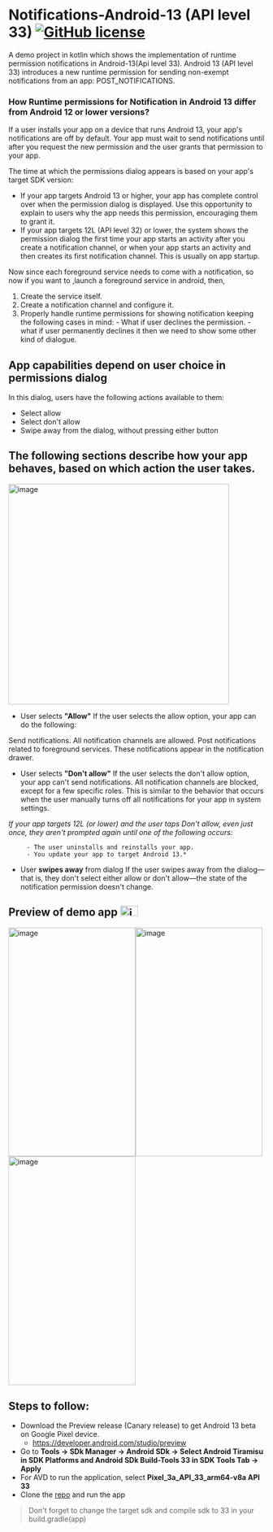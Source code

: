 # Notifications-Android-13 (API level 33) [![GitHub license](https://img.shields.io/badge/forks-repo%20found-brightgreen)](https://github.com/HerikaSethi/Notifications-Android13.git)

A demo project in kotlin which shows the implementation of runtime permission notifications in Android-13(Api level 33).
Android 13 (API level 33) introduces a new runtime permission for sending non-exempt notifications from an app: POST_NOTIFICATIONS.

### How Runtime permissions for Notification in Android 13 differ from Android 12 or lower versions?
If a user installs your app on a device that runs Android 13, your app's notifications are off by default. Your app must wait to send notifications until after you request the new permission and the user grants that permission to your app.

The time at which the permissions dialog appears is based on your app's target SDK version:

- If your app targets Android 13 or higher, your app has complete control over when the permission dialog is displayed. Use this opportunity to explain to users why the app needs this permission, encouraging them to grant it.
- If your app targets 12L (API level 32) or lower, the system shows the permission dialog the first time your app starts an activity after you create a notification channel, or when your app starts an activity and then creates its first notification channel. This is usually on app startup.


Now since each foreground service needs to come with a notification, so now if you want to ,launch a foreground service in android, then, 
1. Create the service itself.
2. Create a notification channel and configure it.
3. Properly handle runtime permissions for showing notification keeping the following cases in mind:
          - What if user declines the permission.
          - what if user permanently declines it then we need to show some other kind of dialogue.
          
<h2>App capabilities depend on user choice in permissions dialog</h2>

In this dialog, users have the following actions available to them:



- Select allow
- Select don't allow
- Swipe away from the dialog, without pressing either button


## The following sections describe how your app behaves, based on which action the user takes.

<img width="434" alt="image" src="https://user-images.githubusercontent.com/43989738/180645011-d237ee3f-f0a9-4d3f-aa93-22b1a43ae77e.png">


- User selects **"Allow"**
If the user selects the allow option, your app can do the following:

Send notifications. All notification channels are allowed.
Post notifications related to foreground services. These notifications appear in the notification drawer.

- User selects **"Don't allow"**
If the user selects the don't allow option, your app can't send notifications. All notification channels are blocked, except for a few specific roles. This is similar to the behavior that occurs when the user manually turns off all notifications for your app in system settings.

*If your app targets 12L (or lower) and the user taps Don't allow, even just once, they aren't prompted again until one of the following occurs:*

         - The user uninstalls and reinstalls your app.
         - You update your app to target Android 13.*

- User **swipes away** from dialog
If the user swipes away from the dialog—that is, they don't select either allow or don't allow—the state of the notification permission doesn't change.

## Preview of demo app <img width="35" height="20" alt="image" src="https://user-images.githubusercontent.com/43989738/180645760-65474079-7a94-4c5c-8b2c-1145d75356df.png">

<img width="250" height="450" alt="image" src="https://user-images.githubusercontent.com/43989738/180645893-d84976b2-21e3-43fc-8979-1dca01958e09.png"><img width="250" height="450" alt="image" src="https://user-images.githubusercontent.com/43989738/180646205-787af0a9-b9d2-4111-a1f2-af3f54149169.png"><img width="250" height="450" alt="image" src="https://user-images.githubusercontent.com/43989738/180646366-f78ceacd-6d7c-4644-bf62-be330761ab9f.png">




## Steps to follow:
- Download the Preview release (Canary release) to get Android 13 beta on Google Pixel device.
  - https://developer.android.com/studio/preview
- Go to **Tools -> SDk Manager -> Android SDk -> Select Android Tiramisu in SDK Platforms and Android SDk Build-Tools 33 in SDK Tools Tab -> Apply**
- For AVD to run the application, select **Pixel_3a_API_33_arm64-v8a	API 33**
- Clone the [repo](https://github.com/HerikaSethi/Notifications-Android13.git) and run the app

>Don't forget to change the target sdk and compile sdk to 33 in your build.gradle(app)
